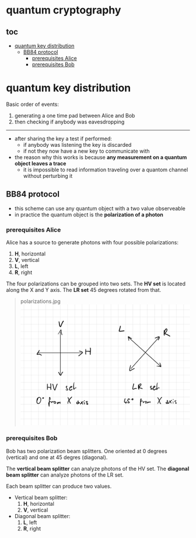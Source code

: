 # quantum cryptography

## toc

<!-- vim-markdown-toc GFM -->

* [quantum key distribution](#quantum-key-distribution)
  * [BB84 protocol](#bb84-protocol)
    * [prerequisites Alice](#prerequisites-alice)
    * [prerequisites Bob](#prerequisites-bob)

<!-- vim-markdown-toc -->

# quantum key distribution

Basic order of events:

1. generating a one time pad between Alice and Bob
2. then checking if anybody was eavesdropping

---

* after sharing the key a test if performed:
  * if anybody was listening the key is discarded
  * if not they now have a new key to communicate with
* the reason why this works is because **any measurement on a quantum object leaves a trace**
  * it is impossible to read information traveling over a quantom channel without perturbing it

## BB84 protocol

* this scheme can use any quantum object with a two value observeable
* in practice the quantum object is the **polarization of a photon**

### prerequisites Alice

Alice has a source to generate photons with four possible polarizations:

1. **H**, horizontal
2. **V**, vertical
3. **L**, left
4. **R**, right

The four polarizations can be grouped into two sets.
The **HV set** is located along the X and Y axis. The **LR set** 45 degrees rotated from that.

> polarizations.jpg
<img src="media/polarizations.jpg"></img>


### prerequisites Bob

Bob has two polarization beam splitters. One oriented at 0 degrees (vertical) and one at 45 degres (diagonal).

The **vertical beam splitter** can analyze photons of the HV set. The **diagonal beam splitter** can analyze photons of the LR set.


Each beam splitter can produce two values.
* Vertical beam splitter:
  1. **H**, horizontal
  2. **V**, vertical
* Diagonal beam splitter:
  1. **L**, left
  2. **R**, right

